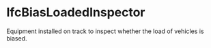 IfcBiasLoadedInspector
======================
Equipment installed on track to inspect whether the load of vehicles is
biased.  
  


